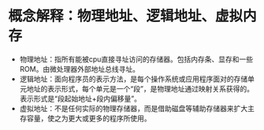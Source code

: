 # 概念解释：物理地址、逻辑地址、虚拟内存


  - 物理地址：指所有能被cpu直接寻址访问的存储器。包括内存条、显存和一些ROM。由微处理器外部地址总线寻址。
  - 逻辑地址：面向程序员的表示方法，是每个操作系统或应用程序面对的存储单元地址的表示形式，每个单元是一个“段”，是物理地址通过映射关系获得的。表示形式是“段起始地址+段内偏移量”。
  - 虚拟地址：不是任何实际的物理存储器，而是借助磁盘等辅助存储器来扩大主存容量，使之为更大或更多的程序所使用。
